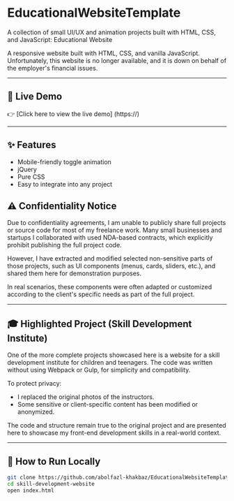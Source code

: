# EducationalWebsiteTemplate
A collection of small UI/UX and animation projects built with HTML, CSS, and JavaScript: Educational Website

A responsive website built with HTML, CSS, and vanilla JavaScript. Unfortunately, this website is no longer available, and it is down on behalf of the employer's financial issues.

---

## 🔗 Live Demo

👉 [Click here to view the live demo] (https://)

---

## ✨ Features

- Mobile-friendly toggle animation
- jQuery
- Pure CSS
- Easy to integrate into any project
## ⚠️ Confidentiality Notice

Due to confidentiality agreements, I am unable to publicly share full projects or source code for most of my freelance work. Many small businesses and startups I collaborated with used NDA-based contracts, which explicitly prohibit publishing the full project code.

However, I have extracted and modified selected non-sensitive parts of those projects, such as UI components (menus, cards, sliders, etc.), and shared them here for demonstration purposes.

In real scenarios, these components were often adapted or customized according to the client's specific needs as part of the full project.

---

## 🎓 Highlighted Project (Skill Development Institute)

One of the more complete projects showcased here is a website for a skill development institute for children and teenagers. The code was written without using Webpack or Gulp, for simplicity and compatibility.

To protect privacy:
- I replaced the original photos of the instructors.
- Some sensitive or client-specific content has been modified or anonymized.

The code and structure remain true to the original project and are presented here to showcase my front-end development skills in a real-world context.

---

## 🚀 How to Run Locally

```bash
git clone https://github.com/abolfazl-khakbaz/EducationalWebsiteTemplate.git
cd skill-development-website
open index.html
